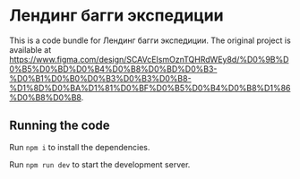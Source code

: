 
  # Лендинг багги экспедиции

  This is a code bundle for Лендинг багги экспедиции. The original project is available at https://www.figma.com/design/SCAVcEIsmOznTQHRdWEy8d/%D0%9B%D0%B5%D0%BD%D0%B4%D0%B8%D0%BD%D0%B3-%D0%B1%D0%B0%D0%B3%D0%B3%D0%B8-%D1%8D%D0%BA%D1%81%D0%BF%D0%B5%D0%B4%D0%B8%D1%86%D0%B8%D0%B8.

  ## Running the code

  Run `npm i` to install the dependencies.

  Run `npm run dev` to start the development server.
  